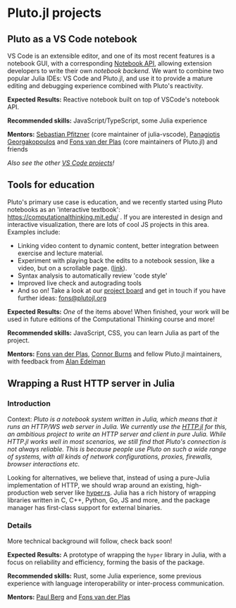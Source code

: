 # Pluto.jl projects

## Pluto as a VS Code notebook

VS Code is an extensible editor, and one of its most recent features is a notebook GUI, with a corresponding [Notebook API](https://code.visualstudio.com/api/extension-guides/notebook), allowing extension developers to write their own _notebook backend_. We want to combine two popular Julia IDEs: VS Code and Pluto.jl, and use it to provide a mature editing and debugging experience combined with Pluto's reactivity.

**Expected Results:** Reactive notebook built on top of VSCode's notebook API.

**Recommended skills:** JavaScript/TypeScript, some Julia experience

**Mentors:** [Sebastian Pfitzner](https://github.com/pfitzseb) (core maintainer of julia-vscode), [Panagiotis Georgakopoulos](https://github.com/pankgeorg) and [Fons van der Plas](https://github.com/fonsp) (core maintainers of Pluto.jl) and friends

_Also see the other [VS Code projects](https://julialang.org/jsoc/gsoc/vscode/)!_

## Tools for education

Pluto's primary use case is education, and we recently started using Pluto notebooks as an 'interactive textbook': https://computationalthinking.mit.edu/ . If you are interested in design and interactive visualization, there are lots of cool JS projects in this area. Examples include:
- Linking video content to dynamic content, better integration between exercise and lecture material.
- Experiment with playing back the edits to a notebook session, like a video, but on a scrollable page. ([link](https://www.notion.so/malyvsen/Replay-notebook-computations-8bcd4787842e40a199806ebe1c368acb)).
- Syntax analysis to automatically review 'code style'
- Improved live check and autograding tools
- And so on! Take a look at our [project board](https://www.notion.so/malyvsen/Pluto-jl-a9982e79b7bb4c658e6216c15a9d4cab) and get in touch if you have further ideas: fons@plutojl.org

**Expected Results:** _One_ of the items above! When finished, your work will be used in future editions of the Computational Thinking course and more!

**Recommended skills:** JavaScript, CSS, you can learn Julia as part of the project.

**Mentors:** [Fons van der Plas](https://github.com/fonsp), [Connor Burns](https://github.com/ctrekker) and fellow Pluto.jl maintainers, with feedback from [Alan Edelman](https://math.mit.edu/directory/profile.php?pid=63)

## Wrapping a Rust HTTP server in Julia

### Introduction
Context: *Pluto is a notebook system written in Julia, which means that it runs an HTTP/WS web server in Julia. We currently use the [HTTP.jl](https://github.com/JuliaWeb/HTTP.jl) for this, an ambitious project to write an HTTP server and client in pure Julia. While HTTP.jl works well in most scenarios, we still find that Pluto's connection is not always reliable. This is because people use Pluto on such a wide range of systems, with all kinds of network configurations, proxies, firewalls, browser interactions etc.* 

Looking for alternatives, we believe that, instead of using a pure-Julia implementation of HTTP, we should wrap around an existing, high-production web server like [hyper.rs](http://hyper.rs/). Julia has a rich history of wrapping libraries written in C, C++, Python, Go, JS and more, and the package manager has first-class support for external binaries.

### Details
More technical background will follow, check back soon!

**Expected Results:** A prototype of wrapping the `hyper` library in Julia, with a focus on reliability and efficiency, forming the basis of the package.

**Recommended skills:** Rust, some Julia experience, some previous experience with language interoperability or inter-process communication.

**Mentors:** [Paul Berg](https://github.com/pangoraw) and [Fons van der Plas](https://github.com/fonsp)
